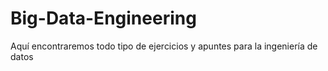 # Big-Data-Engineering
Aquí encontraremos todo tipo de ejercicios y apuntes para la ingeniería de datos
